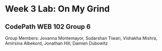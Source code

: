 # Week 3 Lab: On My Grind

## CodePath WEB 102 Group 6

Group Members: Jovanna Montemayor, Sudarshan Tiwari, Vishakha Mishra, Amirsina Albekord, Jonathan Hill, Damien Dubowitz